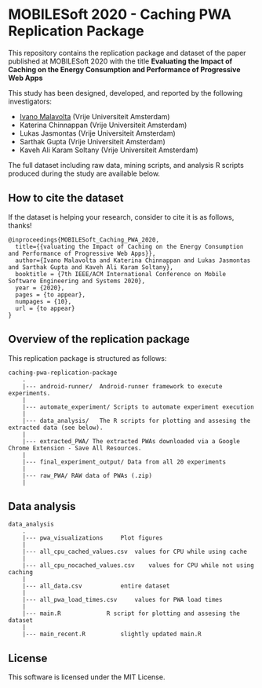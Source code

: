 # MOBILESoft 2020 - Caching PWA Replication Package

This repository contains the replication package and dataset of the paper published at MOBILESoft 2020 with the title **Evaluating the Impact of Caching on the Energy Consumption and Performance of Progressive Web Apps**

This study has been designed, developed, and reported by the following investigators:
- [Ivano Malavolta](https://www.ivanomalavolta.com/)  (Vrije Universiteit Amsterdam)
- Katerina Chinnappan (Vrije Universiteit Amsterdam)
- Lukas Jasmontas (Vrije Universiteit Amsterdam)
- Sarthak Gupta (Vrije Universiteit Amsterdam)
- Kaveh Ali Karam Soltany (Vrije Universiteit Amsterdam)

The full dataset including raw data, mining scripts, and analysis R scripts produced during the study are available below.

## How to cite the dataset
If the dataset is helping your research, consider to cite it is as follows, thanks!
```
@inproceedings{MOBILESoft_Caching_PWA_2020,
  title={{valuating the Impact of Caching on the Energy Consumption and Performance of Progressive Web Apps}},
  author={Ivano Malavolta and Katerina Chinnappan and Lukas Jasmontas and Sarthak Gupta and Kaveh Ali Karam Soltany},
  booktitle = {7th IEEE/ACM International Conference on Mobile Software Engineering and Systems 2020},
  year = {2020},
  pages = {to appear},
  numpages = {10},
  url = {to appear}
}
```


## Overview of the replication package

This replication package is structured as follows:
```
caching-pwa-replication-package
    .
    |--- android-runner/  Android-runner framework to execute experiments.
    |
    |--- automate_experiment/ Scripts to automate experiment execution
    |
    |--- data_analysis/   The R scripts for plotting and assesing the extracted data (see below).
    |
    |--- extracted_PWA/ The extracted PWAs downloaded via a Google Chrome Extension - Save All Resources.
    |
    |--- final_experiment_output/ Data from all 20 experiments
    |
    |--- raw_PWA/ RAW data of PWAs (.zip)	
    |
```

## Data analysis

```
data_analysis
    .
    |--- pwa_visualizations		Plot figures
    |
    |--- all_cpu_cached_values.csv	values for CPU while using cache
    |
    |--- all_cpu_nocached_values.csv	values for CPU while not using caching
    |
    |--- all_data.csv 			entire dataset
    |
    |--- all_pwa_load_times.csv		values for PWA load times	
    |
    |--- main.R				R script for plotting and assesing the dataset
    |
    |--- main_recent.R			slightly updated main.R	
```

## License

This software is licensed under the MIT License.
